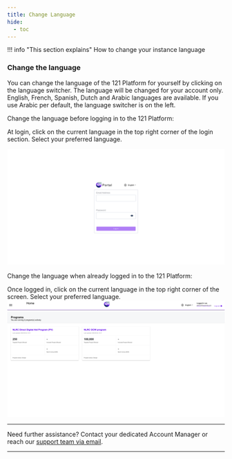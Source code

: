 ```yaml
---
title: Change Language
hide:
  - toc
---
```



!!! info "This section explains"
    How to change your instance language


### Change the language

You can change the language of the 121 Platform for yourself by clicking on the language switcher. The language will be changed for your account only. English, French, Spanish, Dutch and Arabic languages are available. If you use Arabic per default, the language switcher is on the left.

Change the language before logging in to the 121 Platform:

At login, click on the current language in the top right corner of the login section. Select your preferred language.

![Login screen](https://raw.githubusercontent.com/global-121/121-platform/main/e2e/tests/__screenshots__/UserManualScreenshots/userManualScreenshots.spec.ts/loginScreen.png)

Change the language when already logged in to the 121 Platform:

Once logged in, click on the current language in the top right corner of the screen. Select your preferred language.
![Program Overview](https://raw.githubusercontent.com/global-121/121-platform/main/e2e/tests/__screenshots__/UserManualScreenshots/userManualScreenshots.spec.ts/ProgramOverview.png)

___
Need further assistance? Contact your dedicated Account Manager or reach our [support team via email](mailto:support@121.global).
___
